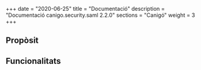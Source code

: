 +++
date        = "2020-06-25"
title       = "Documentació"
description = "Documentació canigo.security.saml 2.2.0"
sections    = "Canigó"
weight      = 3
+++

## Propòsit



## Funcionalitats
